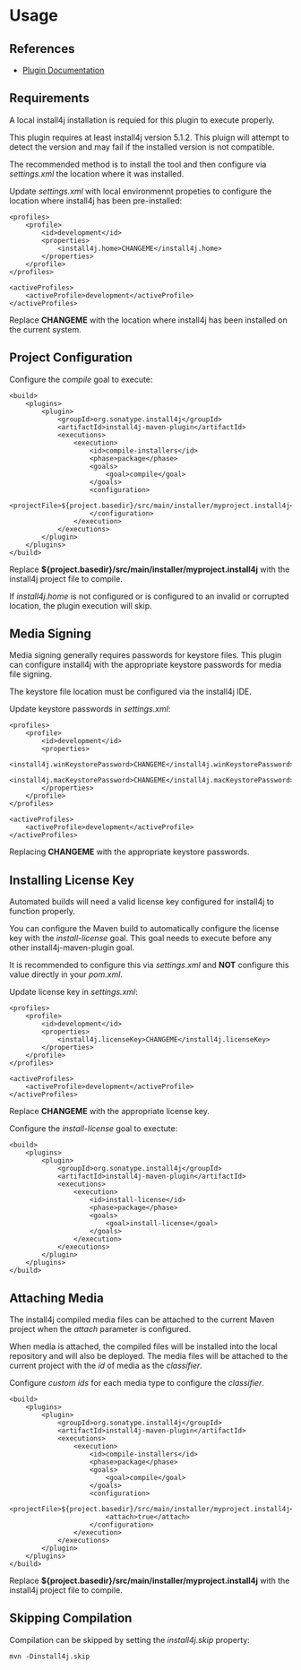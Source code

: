 <!--

    Copyright (c) 2007-2012 Sonatype, Inc. All rights reserved.

    This program is licensed to you under the Apache License Version 2.0,
    and you may not use this file except in compliance with the Apache License Version 2.0.
    You may obtain a copy of the Apache License Version 2.0 at http://www.apache.org/licenses/LICENSE-2.0.

    Unless required by applicable law or agreed to in writing,
    software distributed under the Apache License Version 2.0 is distributed on an
    "AS IS" BASIS, WITHOUT WARRANTIES OR CONDITIONS OF ANY KIND, either express or implied.
    See the Apache License Version 2.0 for the specific language governing permissions and limitations there under.

-->
# Usage

## References

* [Plugin Documentation](plugin-info.html)

## Requirements

A local install4j installation is requied for this plugin to execute properly.

This plugin requires at least install4j version 5.1.2.
This pluign will attempt to detect the version and may fail if the installed version is not compatible.

The recommended method is to install the tool and then configure via _settings.xml_ the location where it was installed.

Update _settings.xml_ with local environmennt propeties to configure the location where install4j has been pre-installed:

    <profiles>
        <profile>
            <id>development</id>
            <properties>
                <install4j.home>CHANGEME</install4j.home>
            </properties>
        </profile>
    </profiles>

    <activeProfiles>
        <activeProfile>development</activeProfile>
    </activeProfiles>

Replace __CHANGEME__ with the location where install4j has been installed on the current system.

## Project Configuration

Configure the _compile_ goal to execute:

    <build>
        <plugins>
            <plugin>
                <groupId>org.sonatype.install4j</groupId>
                <artifactId>install4j-maven-plugin</artifactId>
                <executions>
                    <execution>
                        <id>compile-installers</id>
                        <phase>package</phase>
                        <goals>
                            <goal>compile</goal>
                        </goals>
                        <configuration>
                            <projectFile>${project.basedir}/src/main/installer/myproject.install4j</projectFile>
                        </configuration>
                    </execution>
                </executions>
            </plugin>
        </plugins>
    </build>

Replace __${project.basedir}/src/main/installer/myproject.install4j__ with the install4j project file to compile.

If _install4j.home_ is not configured or is configured to an invalid or corrupted location, the plugin execution will skip.

## Media Signing

Media signing generally requires passwords for keystore files.
This plugin can configure install4j with the appropriate keystore passwords for media file signing.

The keystore file location must be configured via the install4j IDE.

Update keystore passwords in _settings.xml_:

    <profiles>
        <profile>
            <id>development</id>
            <properties>
                <install4j.winKeystorePassword>CHANGEME</install4j.winKeystorePassword>
                <install4j.macKeystorePassword>CHANGEME</install4j.macKeystorePassword>
            </properties>
        </profile>
    </profiles>

    <activeProfiles>
        <activeProfile>development</activeProfile>
    </activeProfiles>

Replacing __CHANGEME__ with the appropriate keystore passwords.

## Installing License Key

Automated builds will need a valid license key configured for install4j to function properly.

You can configure the Maven build to automatically configure the license key with the _install-license_ goal.
This goal needs to execute before any other install4j-maven-plugin goal.

It is recommended to configure this via _settings.xml_ and __NOT__ configure this value directly in your _pom.xml_.

Update license key in _settings.xml_:

    <profiles>
        <profile>
            <id>development</id>
            <properties>
                <install4j.licenseKey>CHANGEME</install4j.licenseKey>
            </properties>
        </profile>
    </profiles>

    <activeProfiles>
        <activeProfile>development</activeProfile>
    </activeProfiles>

Replace __CHANGEME__ with the appropriate license key.

Configure the _install-license_ goal to exectute:

    <build>
        <plugins>
            <plugin>
                <groupId>org.sonatype.install4j</groupId>
                <artifactId>install4j-maven-plugin</artifactId>
                <executions>
                    <execution>
                        <id>install-license</id>
                        <phase>package</phase>
                        <goals>
                            <goal>install-license</goal>
                        </goals>
                    </execution>
                </executions>
            </plugin>
        </plugins>
    </build>

## Attaching Media

The install4j compiled media files can be attached to the current Maven project when the _attach_ parameter is configured.

When media is attached, the compiled files will be installed into the local repository and will also be deployed.
The media files will be attached to the current project with the _id_ of media as the _classifier_.

Configure _custom ids_ for each media type to configure the _classifier_.

    <build>
        <plugins>
            <plugin>
                <groupId>org.sonatype.install4j</groupId>
                <artifactId>install4j-maven-plugin</artifactId>
                <executions>
                    <execution>
                        <id>compile-installers</id>
                        <phase>package</phase>
                        <goals>
                            <goal>compile</goal>
                        </goals>
                        <configuration>
                            <projectFile>${project.basedir}/src/main/installer/myproject.install4j</projectFile>
                            <attach>true</attach>
                        </configuration>
                    </execution>
                </executions>
            </plugin>
        </plugins>
    </build>

Replace __${project.basedir}/src/main/installer/myproject.install4j__ with the install4j project file to compile.

## Skipping Compilation

Compilation can be skipped by setting the _install4j.skip_ property:

    mvn -Dinstall4j.skip
